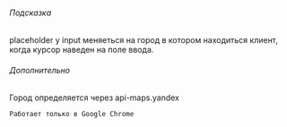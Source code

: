 ###### Подсказка

placeholder у input меняеться на город в котором находиться клиент, когда курсор наведен на поле ввода.  

###### Дополнительно

Город определяется через api-maps.yandex  

```
Работает только в Google Chrome
```